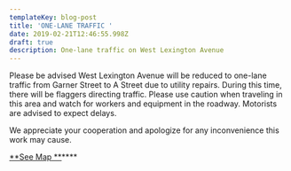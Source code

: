 ```yaml
---
templateKey: blog-post
title: 'ONE-LANE TRAFFIC '
date: 2019-02-21T12:46:55.998Z
draft: true
description: One-lane traffic on West Lexington Avenue
---
```

Please be advised West Lexington Avenue will be reduced to one-lane traffic from Garner Street to A Street due to utility repairs.  During this time, there will be flaggers directing traffic.  Please use caution when traveling in this area and watch for workers and equipment in the roadway.  Motorists are advised to expect delays.  

We appreciate your cooperation and apologize for any inconvenience this work may cause.  

[**See Map**](https://wmu.geosync.cloud/map/?layer=Advisory&feature=2)****
